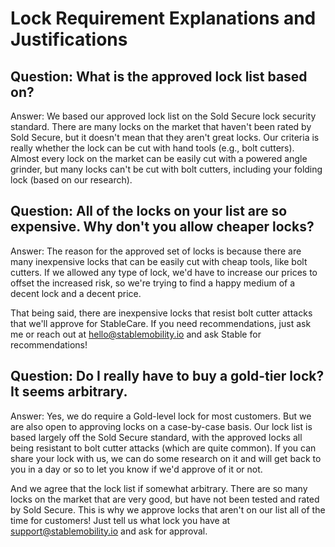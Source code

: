 # Lock Requirement Explanations and Justifications

## Question: What is the approved lock list based on?

Answer: We based our approved lock list on the Sold Secure lock security standard. There are many locks on the market that haven't been rated by Sold Secure, but it doesn't mean that they aren't great locks. Our criteria is really whether the lock can be cut with hand tools (e.g., bolt cutters). Almost every lock on the market can be easily cut with a powered angle grinder, but many locks can't be cut with bolt cutters, including your folding lock (based on our research).

## Question: All of the locks on your list are so expensive. Why don't you allow cheaper locks?

Answer: The reason for the approved set of locks is because there are many inexpensive locks that can be easily cut with cheap tools, like bolt cutters. If we allowed any type of lock, we'd have to increase our prices to offset the increased risk, so we're trying to find a happy medium of a decent lock and a decent price.

That being said, there are inexpensive locks that resist bolt cutter attacks that we'll approve for StableCare. If you need recommendations, just ask me or reach out at hello@stablemobility.io and ask Stable for recommendations!

## Question: Do I really have to buy a gold-tier lock? It seems arbitrary.

Answer: Yes, we do require a Gold-level lock for most customers. But we are also open to approving locks on a case-by-case basis. Our lock list is based largely off the Sold Secure standard, with the approved locks all being resistant to bolt cutter attacks (which are quite common). If you can share your lock with us, we can do some research on it and will get back to you in a day or so to let you know if we'd approve of it or not.

And we agree that the lock list if somewhat arbitrary. There are so many locks on the market that are very good, but have not been tested and rated by Sold Secure. This is why we approve locks that aren't on our list all of the time for customers! Just tell us what lock you have at support@stablemobility.io and ask for approval.
